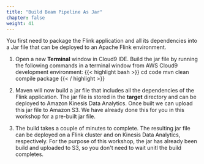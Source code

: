 ```yaml
---
title: "Build Beam Pipeline As Jar"
chapter: false
weight: 41
---
```


You first need to package the Flink application and all its dependencies into a Jar file that can be deployed to an Apache Flink environment.

1. Open a new **Terminal** window in Cloud9 IDE. Build the jar file by running the following commands in a terminal window from AWS Cloud9 development environment:
    {{< highlight bash >}}
cd code
mvn clean compile package
{{< / highlight >}}


1. Maven will now build a jar file that includes all the dependencies of the Flink application. The jar file is stored in the **target** directory and can be deployed to Amazon Kinesis Data Analytics. Once built we can upload this jar file to Amazon S3. We have already done this for you in this workshop for a pre-built jar file.

1. The build takes a couple of minutes to complete. The resulting jar file can be deployed on a Flink cluster and on Kinesis Data Analytics, respectively. For the purpose of this workshop, the jar has already been build and uploaded to S3, so you don't need to wait unitl the build completes.